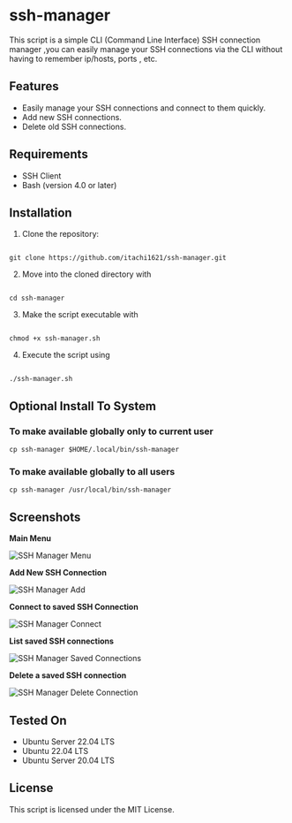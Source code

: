 # ssh-manager

This script is a simple CLI (Command Line Interface) SSH connection manager ,you can easily manage your SSH connections via the CLI
without having to remember ip/hosts, ports , etc.


## Features
- Easily manage your SSH connections and connect to them quickly.
- Add new SSH connections.
- Delete old SSH connections.

## Requirements
- SSH Client
- Bash (version 4.0 or later)

## Installation

1. Clone the repository: 
``` 

git clone https://github.com/itachi1621/ssh-manager.git 

```
2. Move into the cloned directory with 

``` 

cd ssh-manager

```
3. Make the script executable with

``` 

chmod +x ssh-manager.sh

```
4. Execute the script using

``` 

./ssh-manager.sh 

```

## Optional Install To System

### To make available globally only to current user

```
cp ssh-manager $HOME/.local/bin/ssh-manager

```

### To make available globally to all users

```
cp ssh-manager /usr/local/bin/ssh-manager

```

## Screenshots

**Main Menu**


![SSH Manager Menu](https://user-images.githubusercontent.com/62318474/230812530-d599d314-3a56-4e66-976e-9c41f6601c8e.png)


**Add New SSH Connection**

![SSH Manager Add](https://user-images.githubusercontent.com/62318474/230812732-a9550f4a-6fd7-4f6c-b24c-cd440288e670.png)

**Connect to saved SSH Connection**

![SSH Manager Connect](https://user-images.githubusercontent.com/62318474/230813252-e3a6178f-2202-4ccf-88df-ca7bbb6ebaa6.png)

**List saved SSH connections**

![SSH Manager Saved Connections](https://user-images.githubusercontent.com/62318474/230813682-cd26cd01-5555-47c1-9cb4-013f96babb79.png)

**Delete a saved SSH connection**

![SSH Manager Delete Connection](https://user-images.githubusercontent.com/62318474/230813990-8376c235-2585-4455-92e0-5b8cfb0d2275.png)

## Tested On

- Ubuntu Server 22.04 LTS
- Ubuntu 22.04 LTS
- Ubuntu Server 20.04 LTS

## License
This script is licensed under the MIT License.

